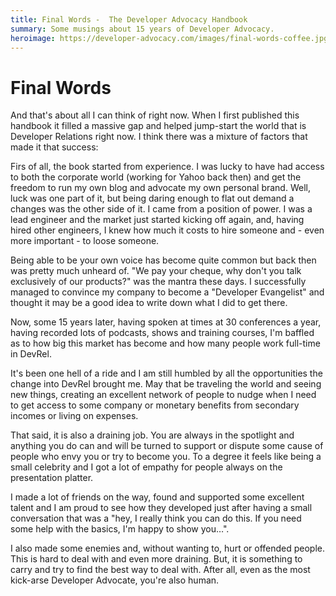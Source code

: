 ```yaml
---
title: Final Words -  The Developer Advocacy Handbook
summary: Some musings about 15 years of Developer Advocacy.
heroimage: https://developer-advocacy.com/images/final-words-coffee.jpg
---
```


# Final Words

And that's about all I can think of right now. When I first published this handbook it filled a massive gap and helped jump-start the world that is Developer Relations right now. I think there was a mixture of factors that made it that success:

Firs of all, the book started from experience. I was lucky to have had access to both the corporate world (working for Yahoo back then) and get the freedom to run my own blog and advocate my own personal brand. Well, luck was one part of it, but being daring enough to flat out demand a changes was the other side of it. I came from a position of power. I was a lead engineer and the market just started kicking off again, and, having hired other engineers, I knew how much it costs to hire someone and - even more important - to loose someone.

Being able to be your own voice has become quite common but back then was pretty much unheard of. "We pay your cheque, why don't you talk exclusively of our products?" was the mantra these days. I successfully managed to convince my company to become a "Developer Evangelist" and thought it may be a good idea to write down what I did to get there.

Now, some 15 years later, having spoken at times at 30 conferences a year, having recorded lots of podcasts, shows and training courses, I'm baffled as to how big this market has become and how many people work full-time in DevRel.

It's been one hell of a ride and I am still humbled by all the opportunities the change into DevRel brought me. May that be traveling the world and seeing new things, creating an excellent network of people to nudge when I need to get access to some company or monetary benefits from secondary incomes or living on expenses.

That said, it is also a draining job. You are always in the spotlight and anything you do can and will be turned to support or dispute some cause of people who envy you or try to become you. To a degree it feels like being a small celebrity and I got a lot of empathy for people always on the presentation platter.

I made a lot of friends on the way, found and supported some excellent talent and I am proud to see how they developed just after having a small conversation that was a "hey, I really think you can do this. If you need some help with the basics, I'm happy to show you…".

I also made some enemies and, without wanting to, hurt or offended people. This is hard to deal with and even more draining. But, it is something to carry and try to find the best way to deal with. After all, even as the most kick-arse Developer Advocate, you're also human.